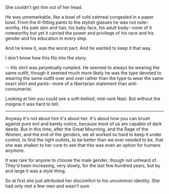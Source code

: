 She couldn't get him out of her head. 

He was unremarkable, like a bowl of cold oatmeal congealed in a paper bowl.  From the ill-fitting pants to the stylish glasses he was not note-worthy.  His pale skin and hair, his baby face, his adult body--none of it noteworthy but yet it carried the power and privilege of his race and his gender and his education in every step. 

And he knew it, was the worst part.  And he wanted to keep it that way. 

I don't know how this fits into the story. 

-- 
His shirt was perpetually rumpled.  He seemed to always be wearing the same outfit, though it seemed much more likely he was the type devoted to wearing the same outfit over and over rather than the type to wear the same exact shirt and pants--more of a libertarian statement than anti-consumerist. 

Looking at him you could see a soft-bellied, mid-rank Nazi.  But without the insignia it was hard to tell. 

---

Anyway it's not about him it's about her. It's about how you can brush against pure evil and barely notice, because most of us are capable of dark deeds.  But in this time, after the Great Mourning, and the Rage of the Women, and the end of the genders, we all worked so hard to keep it under control, to find the right outlets, to be better than we ever needed to be, that she was shaken to her core to see that this was even an option for humans anymore. 

It was rare for anyone to choose the male gender, though not unheard of.  They'd been increasing, very slowly, for the last few hundred years, but by and large it was a style thing. 

So at first she just attributed her discomfort to his uncommon identity.  She had only met a few men and wasn't sure 